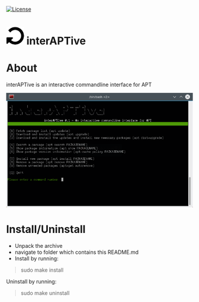 [![License](https://img.shields.io/badge/license-GPL3-brightgreen.svg)](LICENSE)

![logo](https://raw.githubusercontent.com/yafp/interAPTive/master/doc/fa-repeat_64_0_000000_none.png) interAPTive
==========

# About
interAPTive is an interactive commandline interface for APT


![UI](https://raw.githubusercontent.com/yafp/interAPTive/master/doc/current_ui.png)


# Install/Uninstall
- Unpack the archive
- navigate to folder which contains this README.md
- Install by running:

> sudo make install

Uninstall by running:
> sudo make uninstall
